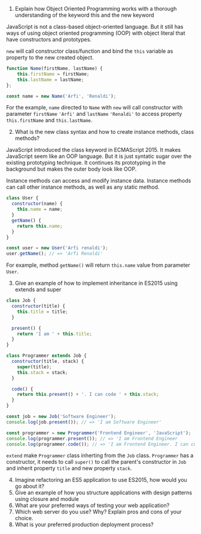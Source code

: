 1. Explain how Object Oriented Programming works with a thorough understanding of the keyword this and the new keyword

JavaScript is not a class-based object-oriented language. But it still has ways of using object oriented programming (OOP) with object literal that have constructors and prototypes.

`new` will call constructor class/function and bind the `this` variable as property to the new created object.

```js
function Name(firstName, lastName) {
    this.firstName = firstName;
    this.lastName = lastName;
};

const name = new Name('Arfi', 'Renaldi');
```

For the example, `name` directed to `Name` with `new` will call constructor with parameter `firstName` `'Arfi'` and `lastName` `'Renaldi'` to access property `this.firstName` and `this.lastName`.

2. What is the new class syntax and how to create instance methods, class methods?

JavaScript introduced the class keyword in ECMAScript 2015. It makes JavaScript seem like an OOP language. But it is just syntatic sugar over the existing prototyping technique. It continues its prototyping in the background but makes the outer body look like OOP.

Instance methods can access and modify instance data. Instance methods can call other instance methods, as well as any static method.

```js
class User {
  constructor(name) {
    this.name = name;
  }
  getName() {
    return this.name;
  }
}

const user = new User('Arfi renaldi');
user.getName(); // => 'Arfi Renaldi'
```

For example, method `getName()` will return `this.name` value from parameter `User`.

3. Give an example of how to implement inheritance in ES2015 using extends and super
```js
class Job {
  constructor(title) {
    this.title = title;
  }

  present() {
    return 'I am ' + this.title;
  }
}

class Programmer extends Job {
  constructor(title, stack) {
    super(title);
    this.stack = stack;
  }

  code() {
    return this.present() + '. I can code ' + this.stack;
  }
}

const job = new Job('Software Engineer');
console.log(job.present()); // => 'I am Software Engineer'

const programmer = new Programmer('Frontend Engineer', 'JavaScript');
console.log(programmer.present()); // => 'I am Frontend Engineer
console.log(programmer.code()); // => 'I am Frontend Engineer. I can code JavaScript'
```
`extend` make `Programmer` class inherting from the `Job` class. `Programmer` has a constructor, it needs to call `super()` to call the parent's constructor in `Job` and inherit property `title` and new property `stack`.

4. Imagine refactoring an ES5 application to use ES2015, how would you go about it?
5. Give an example of how you structure applications with design patterns using closure and module
6. What are your preferred ways of testing your web application?
7. Which web server do you use? Why? Explain pros and cons of your choice.
8. What is your preferred production deployment process?
